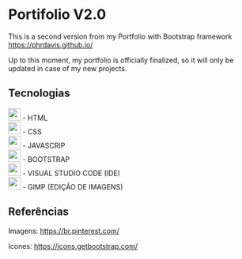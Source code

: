 # Portifolio V2.0

This is a second version from my Portfolio with Bootstrap framework
https://phrdavis.github.io/

Up to this moment, my portfolio is officially finalized, so it will only be updated in case of my new projects.

## Tecnologias

<img height="25" width="25" src="https://github.com/Phrdavis/phrdavis.github.io/assets/105741181/4e5d7a15-14b1-411c-878a-63748c528afa"> - HTML <br>
<img height="25" width="25" src="https://github.com/Phrdavis/phrdavis.github.io/assets/105741181/7c7c890f-05e2-4e76-bf98-80b00f4d8123"> - CSS <br>
<img height="25" width="25" src="https://github.com/Phrdavis/phrdavis.github.io/assets/105741181/c8e684f5-6746-40b3-90fd-d6a4a6daa09d"> - JAVASCRIP <br>
<img height="25" width="25" src="https://github.com/Phrdavis/phrdavis.github.io/assets/105741181/44dd0883-098b-4f00-b8fb-035448d1a8d0"> - BOOTSTRAP <br>
<img height="25" width="25" src="https://github.com/Phrdavis/phrdavis.github.io/assets/105741181/826a232a-f1e3-422d-9180-5dbd0721b812"> - VISUAL STUDIO CODE (IDE) <br>
<img height="25" width="25" src="https://github.com/Phrdavis/phrdavis.github.io/assets/105741181/d0610cfc-16f7-4461-a714-bc3978d53dd8"> - GIMP (EDIÇÃO DE IMAGENS) <br>

## Referências

Imagens:
https://br.pinterest.com/
  
Icones: 
 https://icons.getbootstrap.com/ 



